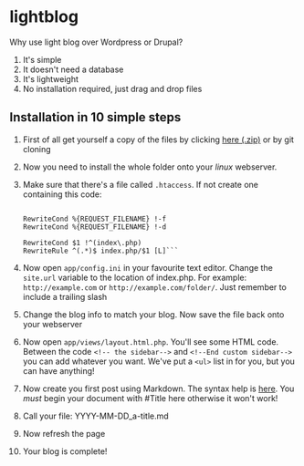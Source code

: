 lightblog
=========

Why use light blog over Wordpress or Drupal?
1. It's simple
2. It doesn't need a database
4. It's lightweight
5. No installation required, just drag and drop files

Installation in 10 simple steps
------------

1. First of all get yourself a copy of the files by clicking [here (.zip)](https://github.com/SiteOctopus/Light-Blog/zipball/master) or by git cloning

2. Now you need to install the whole folder onto your *linux* webserver.
3. Make sure that there's a file called `.htaccess`. If not create one containing this code:
    ```RewriteEngine On

	RewriteCond %{REQUEST_FILENAME} !-f
	RewriteCond %{REQUEST_FILENAME} !-d

	RewriteCond $1 !^(index\.php)
	RewriteRule ^(.*)$ index.php/$1 [L]```

4. Now open `app/config.ini` in your favourite text editor. Change the `site.url` variable to the location of index.php. For example: `http://example.com` or `http://example.com/folder/`. Just remember to include a trailing slash

5. Change the blog info to match your blog. Now save the file back onto your webserver

6. Now open `app/views/layout.html.php`. You'll see some HTML code. Between the code `<!-- the sidebar-->` and `<!--End custom sidebar-->` you can add whatever you want. We've put a `<ul>` list in for you, but you can have anything!

7. Now create you first post using Markdown. The syntax help is [here](http://daringfireball.net/projects/markdown/syntax). You *must* begin your document with 
	#Title here
otherwise it won't work!

8. Call your file:
	YYYY-MM-DD_a-title.md
9. Now refresh the page
10. Your blog is complete!
